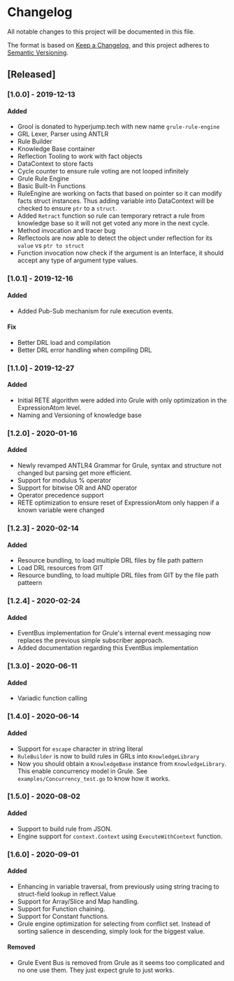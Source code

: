 # Changelog

All notable changes to this project will be documented in this file.

The format is based on [Keep a Changelog](https://keepachangelog.com/en/1.0.0/),
and this project adheres to [Semantic Versioning](https://semver.org/spec/v2.0.0.html).

## [Released]

### [1.0.0] - 2019-12-13

#### Added

- Grool is donated to hyperjump.tech with new name `grule-rule-engine`
- GRL Lexer, Parser using ANTLR
- Rule Builder
- Knowledge Base container
- Reflection Tooling to work with fact objects
- DataContext to store facts
- Cycle counter to ensure rule voting are not looped infinitely
- Grule Rule Engine
- Basic Built-In Functions
- RuleEngine are working on facts that based on pointer so it can modify facts struct instances. Thus adding variable into DataContext will be checked to ensure `ptr` to a `struct`.
- Added `Retract` function so rule can temporary retract a rule from knowledge base so it will not get voted any more in the next cycle.
- Method invocation and tracer bug
- Reflectools are now able to detect the object under reflection for its `value` vs `ptr to struct`
- Function invocation now check if the argument is an Interface, it should accept any type of argument type values.
 
### [1.0.1] - 2019-12-16

#### Added

- Added Pub-Sub mechanism for rule execution events.

#### Fix

- Better DRL load and compilation
- Better DRL error handling when compiling DRL

### [1.1.0] - 2019-12-27

#### Added

- Initial RETE algorithm were added into Grule with only optimization in the ExpressionAtom level.
- Naming and Versioning of knowledge base


### [1.2.0] - 2020-01-16

#### Added

- Newly revamped ANTLR4 Grammar for Grule, syntax and structure not changed but parsing get more efficient.
- Support for modulus % operator
- Support for bitwise OR and AND operator
- Operator precedence support
- RETE optimization to ensure reset of ExpressionAtom only happen if a known variable were changed

### [1.2.3] - 2020-02-14

#### Added

- Resource bundling, to load multiple DRL files by file path pattern
- Load DRL resources from GIT
- Resource bundling, to load multiple DRL files from GIT by the file path patteern

### [1.2.4] - 2020-02-24

#### Added

- EventBus implementation for Grule's internal event messaging now replaces the previous simple subscriber approach.
- Added documentation regarding this EventBus implementation

### [1.3.0] - 2020-06-11

#### Added

- Variadic function calling

### [1.4.0] - 2020-06-14

#### Added

- Support for `escape` character in string literal
- `RuleBuilder` is now to build rules in GRLs into `KnowledgeLibrary`
- Now you should obtain a `KnowledgeBase` instance from `KnowledgeLibrary`. This enable concurrency model in Grule. See `examples/Concurrency_test.go` to know how it works. 

### [1.5.0] - 2020-08-02

#### Added

- Support to build rule from JSON.
- Engine support for `context.Context` using `ExecuteWithContext` function.

### [1.6.0] - 2020-09-01
 
#### Added

- Enhancing in variable traversal, from previously using string tracing to struct-field lookup in reflect.Value
- Support for Array/Slice and Map handling.
- Support for Function chaining.
- Support for Constant functions.
- Grule engine optimization for selecting from conflict set. Instead of sorting salience in descending, simply look for the biggest value.

#### Removed

- Grule Event Bus is removed from Grule as it seems too complicated and no one use them. They just expect grule to just works. 